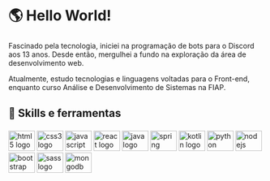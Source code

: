 <h1 align="left">🌎 Hello World!</h1>

###

<!-- <img align="right" height="280" src="https://raw.githubusercontent.com/MicaelliMedeiros/micaellimedeiros/master/image/computer-illustration.png"  /> -->

<!-- <div align="left">
  <a href="https://www.linkedin.com/in/npx" target="_blank">
    <img src="https://img.shields.io/static/v1?message=LinkedIn&logo=linkedin&label=&color=0077B5&logoColor=white&labelColor=&style=for-the-badge" height="30" alt="linkedin logo"  />
  </a>
</div> -->

###

<p align="left">Fascinado pela tecnologia, iniciei na programação de bots para o Discord aos 13 anos. Desde então, mergulhei a fundo na exploração da área de desenvolvimento web.

Atualmente, estudo tecnologias e linguagens voltadas para o Front-end, enquanto curso Análise e Desenvolvimento de Sistemas na FIAP.</p>

###

<!-- <h2 align="left">📚 No momento estou estudando</h2>

<span align="left">
  <img src="https://img.shields.io/badge/React-61DAFB?logo=react&logoColor=black&style=for-the-badge" height="40" alt="react logo"  />
</span>

![HTML5](https://img.shields.io/badge/HTML5-E34F26?style=for-the-badge&logo=html5&logoColor=white)
![CSS](https://img.shields.io/badge/CSS3-1572B6?style=for-the-badge&logo=css3&logoColor=white)

 <h2 align="left">🖥️ Tenho interesse em</h2>

<span align="left"> ![Next JS](https://img.shields.io/badge/Next-black?style=for-the-badge&logo=next.js&logoColor=white)
![Node.js](https://img.shields.io/badge/Node.js-43853D?style=for-the-badge&logo=node.js&logoColor=white)
</span> -->

###

<h2 align="left">🔧 Skills e ferramentas</h2>

###

<div align="left">  
  <img src="https://skillicons.dev/icons?i=html" height="40" width="52" alt="html5 logo"  />
  <img src="https://skillicons.dev/icons?i=css" height="40" width="52" alt="css3 logo"  />
  <img src="https://skillicons.dev/icons?i=javascript" height="40" width="52" alt="javascript logo"  />
  <img src="https://skillicons.dev/icons?i=react" height="40" width="52" alt="react logo"  />
  <img src="https://skillicons.dev/icons?i=java" height="40" width="52" alt="java logo"  />
  <img src="https://skillicons.dev/icons?i=spring" height="40" width="52" alt="spring logo"  />
  <img src="https://skillicons.dev/icons?i=kotlin" height="40" width="52" alt="kotlin logo"  />
  <img src="https://skillicons.dev/icons?i=python" height="40" width="52" alt="python logo"  />
  <img src="https://skillicons.dev/icons?i=nodejs" height="40" width="52" alt="nodejs logo"  />
  <img src="https://skillicons.dev/icons?i=bootstrap" height="40" width="52" alt="bootstrap logo"  />
  <img src="https://skillicons.dev/icons?i=sass" height="40" width="52" alt="sass logo"  />
    <img src="https://skillicons.dev/icons?i=mongodb" height="40" width="52" alt="mongodb logo"  />
</div>

###

<!-- <div align="left">
  <img src="https://github-readme-stats.vercel.app/api?username=joaonpx&hide_title=true&hide_rank=true&show_icons=true&include_all_commits=true&count_private=true&disable_animations=false&theme=dark&locale=pt-br&hide_border=true&order=1" height="150" alt="stats graph"  
  <img src="https://github-readme-stats.vercel.app/api/top-langs?username=joaonpx&locale=pt-br&hide_title=false&layout=compact&card_width=320&langs_count=4&theme=dark&hide_border=true&order=2" height="150" alt="languages graph"  />
</div>


###
/> -->

